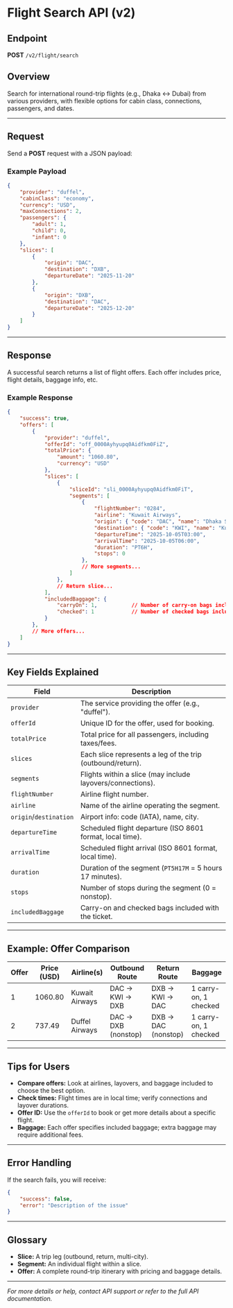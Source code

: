 
# Flight Search API (v2)

## Endpoint

**POST** `/v2/flight/search`

## Overview

Search for international round-trip flights (e.g., Dhaka ↔ Dubai) from various providers, with flexible options for cabin class, connections, passengers, and dates.

---

## Request

Send a **POST** request with a JSON payload:

### Example Payload

```json
{
    "provider": "duffel",
    "cabinClass": "economy",
    "currency": "USD",
    "maxConnections": 2,
    "passengers": {
        "adult": 1,
        "child": 0,
        "infant": 0
    },
    "slices": [
        {
            "origin": "DAC",
            "destination": "DXB",
            "departureDate": "2025-11-20"
        },
        {
            "origin": "DXB",
            "destination": "DAC",
            "departureDate": "2025-12-20"
        }
    ]
}
```

---

## Response

A successful search returns a list of flight offers. Each offer includes price, flight details, baggage info, etc.

### Example Response

```json
{
    "success": true,
    "offers": [
        {
            "provider": "duffel",
            "offerId": "off_0000Ayhyupq0Aidfkm0FiZ",
            "totalPrice": {
                "amount": "1060.80",
                "currency": "USD"
            },
            "slices": [
                {
                    "sliceId": "sli_0000Ayhyupq0Aidfkm0FiT",
                    "segments": [
                        {
                            "flightNumber": "0284",
                            "airline": "Kuwait Airways",
                            "origin": { "code": "DAC", "name": "Dhaka Shahjalal International Airport", "city": "Dhaka" },
                            "destination": { "code": "KWI", "name": "Kuwait International Airport", "city": "Kuwait City" },
                            "departureTime": "2025-10-05T03:00",
                            "arrivalTime": "2025-10-05T06:00",
                            "duration": "PT6H",
                            "stops": 0
                        },
                        // More segments...
                    ]
                },
                // Return slice...
            ],
            "includedBaggage": {
                "carryOn": 1,           // Number of carry-on bags included
                "checked": 1            // Number of checked bags included
            }
        },
        // More offers...
    ]
}
```

---

## Key Fields Explained

| Field                | Description                                                                                  |
|----------------------|---------------------------------------------------------------------------------------------|
| `provider`           | The service providing the offer (e.g., "duffel").                                           |
| `offerId`            | Unique ID for the offer, used for booking.                                                  |
| `totalPrice`         | Total price for all passengers, including taxes/fees.                                       |
| `slices`             | Each slice represents a leg of the trip (outbound/return).                                  |
| `segments`           | Flights within a slice (may include layovers/connections).                                  |
| `flightNumber`       | Airline flight number.                                                                      |
| `airline`            | Name of the airline operating the segment.                                                  |
| `origin`/`destination` | Airport info: code (IATA), name, city.                                                    |
| `departureTime`      | Scheduled flight departure (ISO 8601 format, local time).                                   |
| `arrivalTime`        | Scheduled flight arrival (ISO 8601 format, local time).                                     |
| `duration`           | Duration of the segment (`PT5H17M` = 5 hours 17 minutes).                                  |
| `stops`              | Number of stops during the segment (0 = nonstop).                                           |
| `includedBaggage`    | Carry-on and checked bags included with the ticket.                                         |

---

## Example: Offer Comparison

| Offer | Price (USD) | Airline(s)        | Outbound Route               | Return Route                  | Baggage    |
|-------|-------------|-------------------|------------------------------|-------------------------------|------------|
| 1     | 1060.80     | Kuwait Airways    | DAC → KWI → DXB              | DXB → KWI → DAC               | 1 carry-on, 1 checked |
| 2     | 737.49      | Duffel Airways    | DAC → DXB (nonstop)          | DXB → DAC (nonstop)           | 1 carry-on, 1 checked |

---

## Tips for Users

- **Compare offers:** Look at airlines, layovers, and baggage included to choose the best option.
- **Check times:** Flight times are in local time; verify connections and layover durations.
- **Offer ID:** Use the `offerId` to book or get more details about a specific flight.
- **Baggage:** Each offer specifies included baggage; extra baggage may require additional fees.

---

## Error Handling

If the search fails, you will receive:

```json
{
    "success": false,
    "error": "Description of the issue"
}
```

---

## Glossary

- **Slice:** A trip leg (outbound, return, multi-city).
- **Segment:** An individual flight within a slice.
- **Offer:** A complete round-trip itinerary with pricing and baggage details.

---

*For more details or help, contact API support or refer to the full API documentation.*
